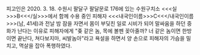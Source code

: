 피고인은 2020. 3. 18. 수원시 팔달구 팔달문로 176에 있는 수원구치소 <<<실>>>B<<</실>>>에서 함께 수용 중인 피해자 <<<내국인이름>>>C<<</내국인이름>>>(남, 41세)과 전날 밤 잠을 자면서 몸이 부딪친 일로 시비가 되어 말싸움을 하던 중 화가 난다는 이유로 피해자에게 "좆 같은 놈, 목에 볼펜 꽂아줄까? 너 같은 놈이면 한방이면 끝난다, 쳐다보지마, 씨발놈아"라고 욕설을 하면서 양 손으로 피해자의 가슴을 밀치고, 멱살을 잡아 폭행하였다.